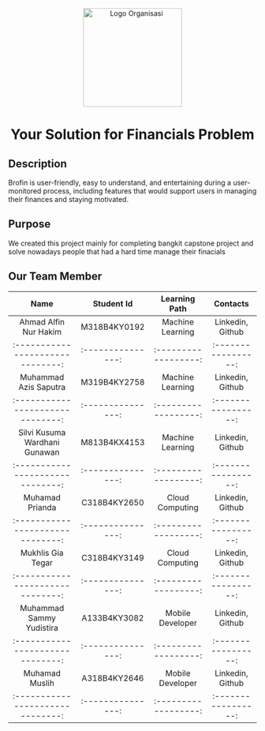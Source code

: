 <div align="center">
  <img src="https://storage.googleapis.com/be-brofin-bucket/brofin-logo.png" alt="Logo Organisasi" width="200">
  <h1>Your Solution for Financials Problem</h1>
</div>
<div>
  <h2>Description</h2>
  <p>Brofin is user-friendly, easy to understand, and entertaining during a user-monitored process, including features that would support users in managing their finances and staying            motivated.</p>
  <h2>Purpose</h2>
  <p>We created this project mainly for completing bangkit capstone project and solve nowadays people that had a hard time manage their finacials</p>
</div>

## Our Team Member
| Name                           | Student Id      | Learning Path      | Contacts          |
|:------------------------------:|:---------------:|:------------------:|:-----------------:|
| Ahmad Alfin Nur Hakim          | M318B4KY0192    | Machine Learning   | Linkedin, Github  |
|:------------------------------:|:---------------:|:------------------:|:-----------------:|
| Muhammad Azis Saputra          | M319B4KY2758    | Machine Learning   | Linkedin, Github  |
|:------------------------------:|:---------------:|:------------------:|:-----------------:|
| Silvi Kusuma Wardhani Gunawan  | M813B4KX4153    | Machine Learning   | Linkedin, Github  |
|:------------------------------:|:---------------:|:------------------:|:-----------------:|
| Muhamad Prianda                | C318B4KY2650    | Cloud Computing    | Linkedin, Github  |
|:------------------------------:|:---------------:|:------------------:|:-----------------:|
| Mukhlis Gia Tegar              | C318B4KY3149    | Cloud Computing    | Linkedin, Github  |
|:------------------------------:|:---------------:|:------------------:|:-----------------:|
| Muhammad Sammy Yudistira       | A133B4KY3082    | Mobile Developer   | Linkedin, Github  |
|:------------------------------:|:---------------:|:------------------:|:-----------------:|
| Muhamad Muslih                 | A318B4KY2646    | Mobile Developer   | Linkedin, Github  |
|:------------------------------:|:---------------:|:------------------:|:-----------------:|
